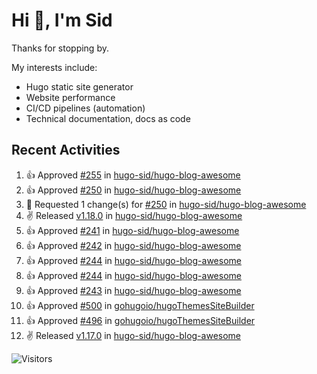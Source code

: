 # Hi 👋, I'm Sid

Thanks for stopping by. 

My interests include:
- Hugo static site generator
- Website performance
- CI/CD pipelines (automation)
- Technical documentation, docs as code


## Recent Activities

<!--RECENT_ACTIVITY:start-->
1. 👍 Approved [#255](https://github.com/hugo-sid/hugo-blog-awesome/pull/255#pullrequestreview-2425472402) in [hugo-sid/hugo-blog-awesome](https://github.com/hugo-sid/hugo-blog-awesome)<br>
2. 👍 Approved [#250](https://github.com/hugo-sid/hugo-blog-awesome/pull/250#pullrequestreview-2411203301) in [hugo-sid/hugo-blog-awesome](https://github.com/hugo-sid/hugo-blog-awesome)<br>
3. 🔴 Requested 1 change(s) for [#250](https://github.com/hugo-sid/hugo-blog-awesome/pull/250#pullrequestreview-2411186919) in [hugo-sid/hugo-blog-awesome](https://github.com/hugo-sid/hugo-blog-awesome)<br>
4. ✌️ Released [v1.18.0](https://github.com/hugo-sid/hugo-blog-awesome/releases/tag/v1.18.0) in [hugo-sid/hugo-blog-awesome](https://github.com/hugo-sid/hugo-blog-awesome)<br>
5. 👍 Approved [#241](https://github.com/hugo-sid/hugo-blog-awesome/pull/241#pullrequestreview-2398630201) in [hugo-sid/hugo-blog-awesome](https://github.com/hugo-sid/hugo-blog-awesome)<br>
6. 👍 Approved [#242](https://github.com/hugo-sid/hugo-blog-awesome/pull/242#pullrequestreview-2398622444) in [hugo-sid/hugo-blog-awesome](https://github.com/hugo-sid/hugo-blog-awesome)<br>
7. 👍 Approved [#244](https://github.com/hugo-sid/hugo-blog-awesome/pull/244#pullrequestreview-2398610676) in [hugo-sid/hugo-blog-awesome](https://github.com/hugo-sid/hugo-blog-awesome)<br>
8. 👍 Approved [#244](https://github.com/hugo-sid/hugo-blog-awesome/pull/244#pullrequestreview-2398610676) in [hugo-sid/hugo-blog-awesome](https://github.com/hugo-sid/hugo-blog-awesome)<br>
9. 👍 Approved [#243](https://github.com/hugo-sid/hugo-blog-awesome/pull/243#pullrequestreview-2398607805) in [hugo-sid/hugo-blog-awesome](https://github.com/hugo-sid/hugo-blog-awesome)<br>
10. 👍 Approved [#500](https://github.com/gohugoio/hugoThemesSiteBuilder/pull/500#pullrequestreview-2398465613) in [gohugoio/hugoThemesSiteBuilder](https://github.com/gohugoio/hugoThemesSiteBuilder)<br>
11. 👍 Approved [#496](https://github.com/gohugoio/hugoThemesSiteBuilder/pull/496#pullrequestreview-2356070434) in [gohugoio/hugoThemesSiteBuilder](https://github.com/gohugoio/hugoThemesSiteBuilder)<br>
12. ✌️ Released [v1.17.0](https://github.com/hugo-sid/hugo-blog-awesome/releases/tag/v1.17.0) in [hugo-sid/hugo-blog-awesome](https://github.com/hugo-sid/hugo-blog-awesome)<br>
<!--RECENT_ACTIVITY:end-->

![Visitors](https://api.visitorbadge.io/api/visitors?path=https%3A%2F%2Fgithub.com%2Fhugo-sid%2Fhugo-sid&countColor=%2337d67a&style=flat&labelStyle=upper)
